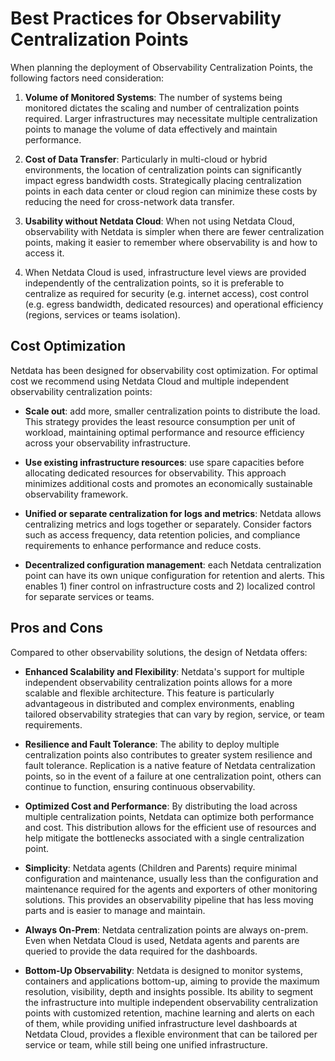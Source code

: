 # Best Practices for Observability Centralization Points

When planning the deployment of Observability Centralization Points, the following factors need consideration:

1. **Volume of Monitored Systems**: The number of systems being monitored dictates the scaling and number of centralization points required. Larger infrastructures may necessitate multiple centralization points to manage the volume of data effectively and maintain performance.

2. **Cost of Data Transfer**: Particularly in multi-cloud or hybrid environments, the location of centralization points can significantly impact egress bandwidth costs. Strategically placing centralization points in each data center or cloud region can minimize these costs by reducing the need for cross-network data transfer.

3. **Usability without Netdata Cloud**: When not using Netdata Cloud, observability with Netdata is simpler when there are fewer centralization points, making it easier to remember where observability is and how to access it.

4. When Netdata Cloud is used, infrastructure level views are provided independently of the centralization points, so it is preferable to centralize as required for security (e.g. internet access), cost control (e.g. egress bandwidth, dedicated resources) and operational efficiency (regions, services or teams isolation).

## Cost Optimization

Netdata has been designed for observability cost optimization. For optimal cost we recommend using Netdata Cloud and multiple independent observability centralization points:

- **Scale out**: add more, smaller centralization points to distribute the load. This strategy provides the least resource consumption per unit of workload, maintaining optimal performance and resource efficiency across your observability infrastructure.

- **Use existing infrastructure resources**: use spare capacities before allocating dedicated resources for observability. This approach minimizes additional costs and promotes an economically sustainable observability framework.

- **Unified or separate centralization for logs and metrics**: Netdata allows centralizing metrics and logs together or separately. Consider factors such as access frequency, data retention policies, and compliance requirements to enhance performance and reduce costs.

- **Decentralized configuration management**: each Netdata centralization point can have its own unique configuration for retention and alerts. This enables 1) finer control on infrastructure costs and 2) localized control for separate services or teams.

## Pros and Cons

Compared to other observability solutions, the design of Netdata offers:

- **Enhanced Scalability and Flexibility**: Netdata's support for multiple independent observability centralization points allows for a more scalable and flexible architecture. This feature is particularly advantageous in distributed and complex environments, enabling tailored observability strategies that can vary by region, service, or team requirements.

- **Resilience and Fault Tolerance**: The ability to deploy multiple centralization points also contributes to greater system resilience and fault tolerance. Replication is a native feature of Netdata centralization points, so in the event of a failure at one centralization point, others can continue to function, ensuring continuous observability.

- **Optimized Cost and Performance**: By distributing the load across multiple centralization points, Netdata can optimize both performance and cost. This distribution allows for the efficient use of resources and help mitigate the bottlenecks associated with a single centralization point.

- **Simplicity**: Netdata agents (Children and Parents) require minimal configuration and maintenance, usually less than the configuration and maintenance required for the agents and exporters of other monitoring solutions. This provides an observability pipeline that has less moving parts and is easier to manage and maintain.

- **Always On-Prem**: Netdata centralization points are always on-prem. Even when Netdata Cloud is used, Netdata agents and parents are queried to provide the data required for the dashboards.

- **Bottom-Up Observability**: Netdata is designed to monitor systems, containers and applications bottom-up, aiming to provide the maximum resolution, visibility, depth and insights possible. Its ability to segment the infrastructure into multiple independent observability centralization points with customized retention, machine learning and alerts on each of them, while providing unified infrastructure level dashboards at Netdata Cloud, provides a flexible environment that can be tailored per service or team, while still being one unified infrastructure.
